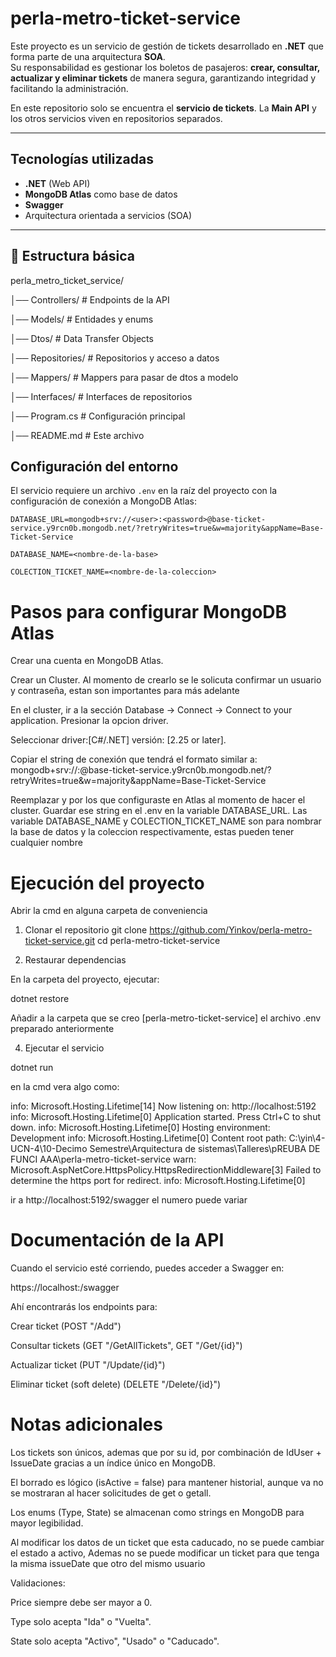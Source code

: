 ﻿# perla-metro-ticket-service
Este proyecto es un servicio de gestión de tickets desarrollado en **.NET**  que forma parte de una arquitectura **SOA**.  
Su responsabilidad es gestionar los boletos de pasajeros: **crear, consultar, actualizar y eliminar tickets** de manera segura, garantizando integridad y facilitando la administración.  

En este repositorio solo se encuentra el **servicio de tickets**. La **Main API** y los otros servicios viven en repositorios separados.

---

## Tecnologías utilizadas
- **.NET** (Web API)
- **MongoDB Atlas** como base de datos
- **Swagger** 
- Arquitectura orientada a servicios (SOA)

---

## 📂 Estructura básica
perla_metro_ticket_service/

│── Controllers/ # Endpoints de la API

│── Models/ # Entidades y enums

│── Dtos/ # Data Transfer Objects

│── Repositories/ # Repositorios y acceso a datos

│── Mappers/ # Mappers para pasar de dtos a modelo

│── Interfaces/ # Interfaces de repositorios

│── Program.cs # Configuración principal

│── README.md # Este archivo

## Configuración del entorno

El servicio requiere un archivo `.env` en la raíz del proyecto con la configuración de conexión a MongoDB Atlas:

`DATABASE_URL=mongodb+srv://<user>:<password>@base-ticket-service.y9rcn0b.mongodb.net/?retryWrites=true&w=majority&appName=Base-Ticket-Service`

`DATABASE_NAME=<nombre-de-la-base>`

`COLECTION_TICKET_NAME=<nombre-de-la-coleccion>`

# Pasos para configurar MongoDB Atlas

Crear una cuenta en MongoDB Atlas.

Crear un Cluster.
  Al momento de crearlo se le solicuta confirmar un usuario y contraseña, estan son importantes para más adelante

En el cluster, ir a la sección Database → Connect → Connect to your application.
  Presionar la opcion driver.

Seleccionar driver:[C#/.NET] versión: [2.25 or later].

Copiar el string de conexión que tendrá el formato similar a:
mongodb+srv://<user>:<password>@base-ticket-service.y9rcn0b.mongodb.net/?retryWrites=true&w=majority&appName=Base-Ticket-Service

Reemplazar <user> y <password> por los que configuraste en Atlas al momento de hacer el cluster.
Guardar ese string en el .env en la variable DATABASE_URL.
Las variable DATABASE_NAME y COLECTION_TICKET_NAME son para nombrar la base de datos y la coleccion respectivamente, estas pueden tener cualquier nombre


# Ejecución del proyecto
Abrir la cmd en alguna carpeta de conveniencia
1. Clonar el repositorio
git clone https://github.com/Yinkov/perla-metro-ticket-service.git
cd perla-metro-ticket-service

2. Restaurar dependencias

En la carpeta del proyecto, ejecutar:

dotnet restore

Añadir a la carpeta que se creo [perla-metro-ticket-service] el archivo .env preparado anteriormente

4. Ejecutar el servicio

dotnet run

en la cmd vera algo como:

info: Microsoft.Hosting.Lifetime[14]
      Now listening on: http://localhost:5192
info: Microsoft.Hosting.Lifetime[0]
      Application started. Press Ctrl+C to shut down.
info: Microsoft.Hosting.Lifetime[0]
      Hosting environment: Development
info: Microsoft.Hosting.Lifetime[0]
      Content root path: C:\yin\4-UCN-4\10-Decimo Semestre\Arquitectura de sistemas\Talleres\pREUBA DE FUNCI AAA\perla-metro-ticket-service
warn: Microsoft.AspNetCore.HttpsPolicy.HttpsRedirectionMiddleware[3]
      Failed to determine the https port for redirect.
info: Microsoft.Hosting.Lifetime[0]

ir a http://localhost:5192/swagger
el numero puede variar



#  Documentación de la API

Cuando el servicio esté corriendo, puedes acceder a Swagger en:

 https://localhost:<numero>/swagger

Ahí encontrarás los endpoints para:

Crear ticket (POST "/Add")

Consultar tickets (GET "/GetAllTickets", GET "/Get/{id}")

Actualizar ticket (PUT "/Update/{id}")

Eliminar ticket (soft delete) (DELETE "/Delete/{id}")

# Notas adicionales

Los tickets son únicos, ademas que por su id, por combinación de IdUser + IssueDate gracias a un índice único en MongoDB.

El borrado es lógico (isActive = false) para mantener historial, aunque va no se mostraran al hacer solicitudes de get o getall.

Los enums (Type, State) se almacenan como strings en MongoDB para mayor legibilidad.

Al modificar los datos de un ticket que esta caducado, no se puede cambiar el estado a activo, Ademas no se puede modificar un ticket para que tenga la misma issueDate que otro del mismo usuario

Validaciones:

Price siempre debe ser mayor a 0.

Type solo acepta "Ida" o "Vuelta".

State solo acepta "Activo", "Usado" o "Caducado".




